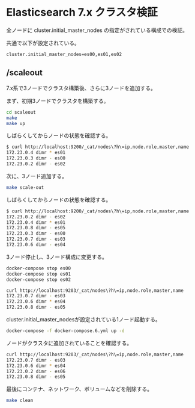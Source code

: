 # Elasticsearch 7.x クラスタ検証
全ノードに cluster.initial_master_nodes の指定がされている構成での検証。

共通で以下が設定されている。

```
cluster.initial_master_nodes=es00,es01,es02
```

## /scaleout
7.x系で3ノードでクラスタ構築後、さらに3ノードを追加する。

まず、初期3ノードでクラスタを構築する。

```sh
cd scaleout
make
make up
```

しばらくしてからノードの状態を確認する。

```sh
$ curl http://localhost:9200/_cat/nodes\?h\=ip,node.role,master,name
172.23.0.4 dimr * es01
172.23.0.3 dimr - es00
172.23.0.2 dimr - es02
```

次に、3ノード追加する。

```sh
make scale-out
```

しばらくしてからノードの状態を確認する。

```sh
$ curl http://localhost:9200/_cat/nodes\?h\=ip,node.role,master,name
172.23.0.2 dimr - es02
172.23.0.4 dimr * es01
172.23.0.8 dimr - es05
172.23.0.3 dimr - es00
172.23.0.7 dimr - es03
172.23.0.6 dimr - es04
```

3ノード停止し、3ノード構成に変更する。

```sh
docker-compose stop es00
docker-compose stop es01
docker-compose stop es02
```

```sh
curl http://localhost:9203/_cat/nodes\?h\=ip,node.role,master,name
172.23.0.7 dimr - es03
172.23.0.6 dimr * es04
172.23.0.8 dimr - es05
```

cluster.initial_master_nodesが設定されている1ノード起動する。

```sh
docker-compose -f docker-compose.6.yml up -d
```

ノードがクラスタに追加されていることを確認する。

```sh
curl http://localhost:9203/_cat/nodes\?h\=ip,node.role,master,name
172.23.0.7 dimr - es03
172.23.0.6 dimr * es04
172.23.0.2 dimr - es06
172.23.0.8 dimr - es05
```

最後にコンテナ、ネットワーク、ボリュームなどを削除する。

```sh
make clean
```
